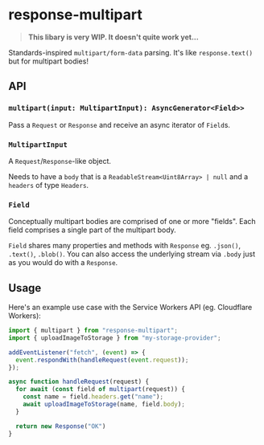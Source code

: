 # response-multipart

> **This libary is very WIP. It doesn't quite work yet...**

Standards-inspired `multipart/form-data` parsing. It's like `response.text()` but for multipart bodies!

## API

### `multipart(input: MultipartInput): AsyncGenerator<Field>>`

Pass a `Request` or `Response` and receive an async iterator of `Field`s.

### `MultipartInput`

A `Request`/`Response`-like object.

Needs to have a `body` that is a `ReadableStream<Uint8Array> | null` and a `headers` of type `Headers`.

### `Field`

Conceptually multipart bodies are comprised of one or more "fields". Each field comprises a single part of the multipart body.

`Field` shares many properties and methods with `Response` eg. `.json()`, `.text()`, `.blob()`. You can also access the underlying stream via `.body` just as you would do with a `Response`.

## Usage

Here's an example use case with the Service Workers API (eg. Cloudflare Workers):

```js
import { multipart } from "response-multipart";
import { uploadImageToStorage } from "my-storage-provider";

addEventListener("fetch", (event) => {
  event.respondWith(handleRequest(event.request));
});

async function handleRequest(request) {
  for await (const field of multipart(request)) {
    const name = field.headers.get("name");
    await uploadImageToStorage(name, field.body);
  }

  return new Response("OK")
}
```
